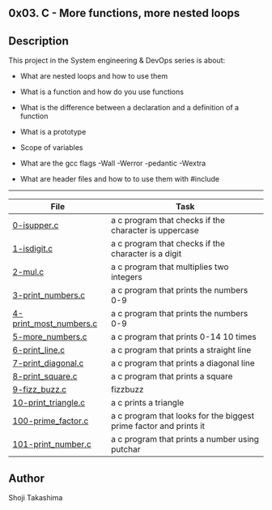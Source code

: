 0x03. C - More functions, more nested loops
---
## Description

This project in the System engineering & DevOps series is about:

* What are nested loops and how to use them

* What is a function and how do you use functions

* What is the difference between a declaration and a definition of a function

* What is a prototype

* Scope of variables

* What are the gcc flags -Wall -Werror -pedantic -Wextra

* What are header files and how to to use them with #include

---
File|Task
---|---
[0-isupper.c ](./0-isupper.c ) | a c program that checks if the character is uppercase
[1-isdigit.c ](./1-isdigit.c ) | a c program that checks if the character is a digit
[2-mul.c ](./2-mul.c ) | a c program that multiplies two integers
[3-print_numbers.c ](./3-print_numbers.c ) | a c program that prints the numbers 0-9
[4-print_most_numbers.c ](./4-print_most_numbers.c ) | a c program that prints the numbers 0-9
[5-more_numbers.c ](./5-more_numbers.c ) | a c program that prints 0-14 10 times
[6-print_line.c ](./6-print_line.c ) | a c program that prints a straight line
[7-print_diagonal.c ](./7-print_diagonal.c ) | a c program that prints a diagonal line
[8-print_square.c ](./8-print_square.c ) | a c program that prints a square
[9-fizz_buzz.c ](./9-fizz_buzz.c ) | fizzbuzz
[10-print_triangle.c ](./10-print_triangle.c ) | a c prints a triangle
[100-prime_factor.c ](./100-prime_factor.c ) | a c program that looks for the biggest prime factor and prints it
[101-print_number.c ](./101-print_number.c ) | a c program that prints a number using putchar

## Author
 Shoji Takashima

